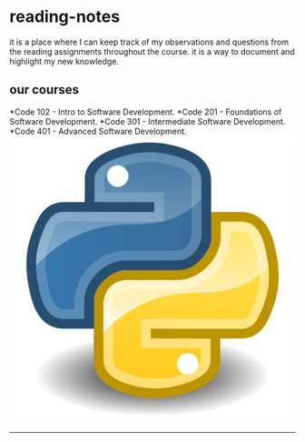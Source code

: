 # reading-notes

it is a place where I can keep track of my observations and questions from the reading assignments throughout the course.
it is a way to document and highlight my new knowledge.

## our courses

*Code 102 - Intro to Software Development.
*Code 201 - Foundations of Software Development.
*Code 301 - Intermediate Software Development.
*Code 401 - Advanced Software Development.
![python img](/Python.svg.png)
_______________________________________________________________________
